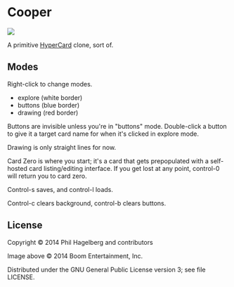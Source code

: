 # Cooper

<img src="http://p.hagelb.org/cooper.jpg" />

A primitive [HyperCard](http://www.loper-os.org/?p=568) clone, sort of.

## Modes

Right-click to change modes.

* explore (white border)
* buttons (blue border)
* drawing (red border)

Buttons are invisible unless you're in "buttons" mode. Double-click a
button to give it a target card name for when it's clicked in explore mode.

Drawing is only straight lines for now.

Card Zero is where you start; it's a card that gets prepopulated with
a self-hosted card listing/editing interface. If you get lost at any
point, control-0 will return you to card zero.

Control-s saves, and control-l loads.

Control-c clears background, control-b clears buttons.

## License

Copyright © 2014 Phil Hagelberg and contributors

Image above © 2014 Boom Entertainment, Inc.

Distributed under the GNU General Public License version 3; see file LICENSE.
